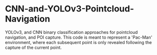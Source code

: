 # CNN-and-YOLOv3-Pointcloud-Navigation
 YOLOv3, and CNN binary classification approaches for pointcloud navigation, and POI capture. This code is meant to represent a 'Pac-Man' environment, where each subsequent point is only revealed following the capture of the current point.
